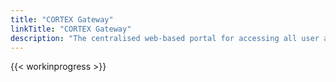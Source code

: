 ```yaml
---
title: "CORTEX Gateway"
linkTitle: "CORTEX Gateway"
description: "The centralised web-based portal for accessing all user applications and tooling in the CORTEX Innovation platform."
---
```


{{< workinprogress >}}
